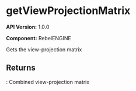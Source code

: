 # getViewProjectionMatrix

**API Version:** 1.0.0

**Component:** RebelENGINE

Gets the view-projection matrix

## Returns

: Combined view-projection matrix

